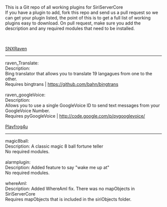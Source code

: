 This is a Git repo of all working plugins for SiriServerCore<BR>
If you have a plugin to add, fork this repo and send us a pull request so we can get your plugin listed, the point of this is to get a full list of working plugins easy to download.
On pull request, make sure you add the description and any required modules that need to be installed. 
<BR>


<BR><BR>
<a href="https://github.com/snxraven">SNXRaven</a><HR>
raven_Translate:<BR>
Description:<BR>
Bing translator that allows you to translate 19 langagues from one to the other.<BR>
Requires bingtrans | https://github.com/bahn/bingtrans<BR>
<BR>
raven_googleVoice:<BR>
Description:<BR>
Allows you to use a single GoogleVoice ID to send text messages from your GoogleVoice Number.<BR> 
Requires pyGoogleVoice | http://code.google.com/p/pygooglevoice/<BR>
<BR>
<a href="https://github.com/Playfrog4u">Playfrog4u</a><HR>
magic8ball:<BR>
Description: A classic magic 8 ball fortune teller<BR>
No required modules. <BR>
<BR>
alarmplugin:<BR>
Description: Added feature to say "wake me up at"<BR>
No required modules. <BR>
<BR>
whereAmI:<BR>
Description: Added WhereAmI fix. There was no mapObjects in SiriServerCore<BR>
Requires mapObjects that is included in the siriObjects folder. <BR>